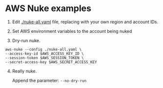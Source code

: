 # AWS Nuke examples

1. Edit [./nuke-all.yaml]() file, replacing with your own region and account IDs.

2. Set AWS environment variables to the account being nuked

3. Dry-run nuke.  
  
  ```
aws-nuke --config ./nuke-all.yaml \
--access-key-id $AWS_ACCESS_KEY_ID \
--session-token $AWS_SESSION_TOKEN \
--secret-access-key $AWS_SECRET_ACCESS_KEY

  ```
4. Really nuke. 
   
   Append the parameter: ```--no-dry-run```